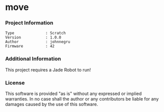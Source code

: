 move
================



### Project Information
```
Type              : Scratch
Version           : 1.0.0
Author            : johnnegru
Firmware          : 42
```

### Additional Information
This project requires a Jade Robot to run!

### License
This software is provided "as is" without any expressed or implied warranties.  In no case shall the author or any contributors be liable for any damages caused by the use of this software.

